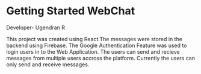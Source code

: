 # Getting Started WebChat
Developer- Ugendran R

This project was created using React.The messages were stored in the backend using Firebase. The Google Authentication Feature was used to login users in to the Web Application.
The users can send and recieve messages from multiple users accross the platform. Currently the users can only send and receive messages.
